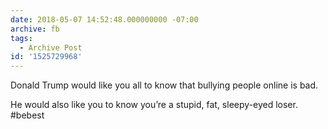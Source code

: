 ```yaml
---
date: 2018-05-07 14:52:48.000000000 -07:00
archive: fb
tags: 
  - Archive Post
id: '1525729968'
---
```


Donald Trump would like you all to know that bullying people online is bad. 

He would also like you to know you’re a stupid, fat, sleepy-eyed loser. #bebest
